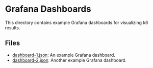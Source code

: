 # Grafana Dashboards

This directory contains example Grafana dashboards for visualizing k6 results.

## Files

*   [dashboard-1.json](./dashboard-1.json): An example Grafana dashboard.
*   [dashboard-2.json](./dashboard-2.json): Another example Grafana dashboard.
